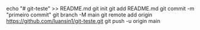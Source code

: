 echo "# git-teste" >> README.md 
git init 
git add README.md 
git commit -m "primeiro commit" 
git branch -M main 
git remote add origin https://github.com/luansin1/git-teste.git
 git push -u origin main